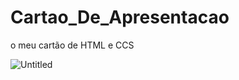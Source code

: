 # Cartao_De_Apresentacao
o meu cartão de HTML e CCS

![Untitled](https://github.com/Tichaneves/Cartao_De_Apresentacao/assets/163184037/9644bcf6-a17a-436a-af58-e468da131494)


